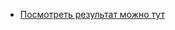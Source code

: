 - [Посмотреть результат можно тут](https://dmitriykoka.github.io/interface-for-working-with-partners2/)
